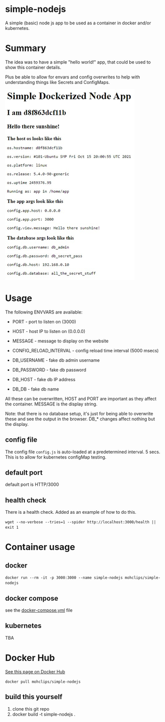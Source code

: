 # simple-nodejs

A simple (basic) node js app to be used as a container in docker and/or kubernetes.

# Summary

The idea was to have a simple "hello world!" app, that could be used to show this container details. 

Plus be able to allow for envars and config overwrites to help with understanding things like Secrets and ConfigMaps.

![image](pictures/Screenshot%202021-12-10%20214346.jpg)

# Usage

The following ENVVARS are available:

- PORT - port to listen on (3000)
- HOST - host IP to listen on (0.0.0.0)

- MESSAGE - message to display on the website

- CONFIG_RELOAD_INTERVAL - config reload time interval (5000 msecs) 

- DB_USERNAME - fake db admin username
- DB_PASSWORD - fake db password
- DB_HOST - fake db IP address
- DB_DB - fake db name

All these can be overwritten, HOST and PORT are important as they affect the container.  MESSAGE is the display string.

Note: that there is no database setup, it's just for being able to overwrite these and see the output in the browser.  DB_* changes affect nothing but the display.

## config file

The config file `config.js` is auto-loaded at a predetermined interval. 5 secs.  This is to allow for kubernetes configMap testing.

## default port

default port is HTTP/3000

## health check

There is a health check.  Added as an example of how to do this.

`wget --no-verbose --tries=1 --spider http://localhost:3000/health || exit 1`

# Container usage

## docker

`docker run --rm -it -p 3000:3000 --name simple-nodejs mohclips/simple-nodejs`

## docker compose

see the [docker-compose.yml](docker-compose.yml) file

## kubernetes

TBA

# Docker Hub

[See this page on Docker Hub](https://hub.docker.com/repository/docker/mohclips/simple-nodejs)

`docker pull mohclips/simple-nodejs`

## build this yourself

1. clone this git repo
2. docker build -t simple-nodejs .
